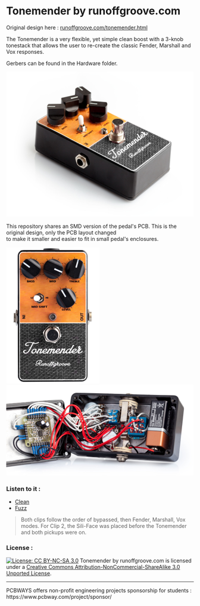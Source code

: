 # Tonemender by runoffgroove.com

Original design here : [runoffgroove.com/tonemender.html](http://runoffgroove.com/tonemender.html)

The Tonemender is a very flexible, yet simple clean boost with a 3-knob tonestack that allows the user to re-create the classic Fender, Marshall and Vox responses.

Gerbers can be found in the Hardware folder.

<p align="center">
		<img src="https://github.com/heolfief/TonemenderPedal/blob/master/Resources/full.jpg" alt="" width=700>
</p>

This repository shares an SMD version of the pedal's PCB. This is the original design, only the PCB layout changed <br> to make it smaller and easier to fit in small pedal's enclosures. 


<p align="left">
		<img src="https://github.com/heolfief/TonemenderPedal/blob/master/Resources/front.jpg" alt="" width=250> <img src="https://github.com/heolfief/TonemenderPedal/blob/master/Resources/inside.jpg" alt="" width=600>
</p>


### Listen to it : 
- [Clean](http://runoffgroove.com/tmclean.mp3)
- [Fuzz](http://runoffgroove.com/tmfuzz.mp3)


> Both clips follow the order of bypassed, then Fender, Marshall, Vox modes. For Clip 2, the Sili-Face was placed before the Tonemender and both pickups were on.

### License :
[![License: CC BY-NC-SA 3.0](https://img.shields.io/badge/License-CC%20BY--NC--SA%203.0-lightgrey.svg)](http://creativecommons.org/licenses/by-nc-sa/3.0/) Tonemender by runoffgroove.com is licensed under a [Creative Commons Attribution-NonCommercial-ShareAlike 3.0 Unported License](https://creativecommons.org/licenses/by-nc-sa/3.0/).

<hr>
PCBWAYS offers non-profit engineering projects sponsorship for students : https://www.pcbway.com/project/sponsor/

